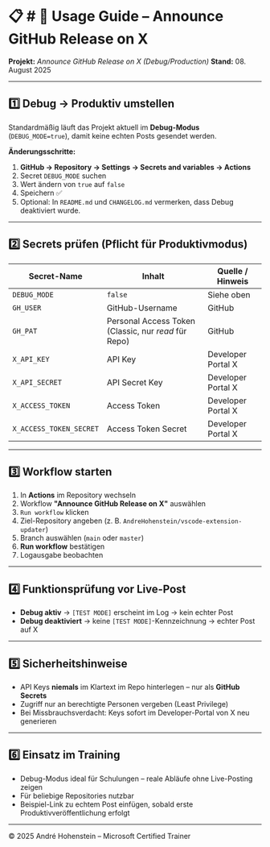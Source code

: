 
# 📋 # 🚀 Usage Guide – Announce GitHub Release on X

**Projekt:** *Announce GitHub Release on X (Debug/Production)*
**Stand:** 08. August 2025

---

## 1️⃣ Debug → Produktiv umstellen

Standardmäßig läuft das Projekt aktuell im **Debug-Modus** (`DEBUG_MODE=true`), damit keine echten Posts gesendet werden.

**Änderungsschritte:**

1. **GitHub → Repository → Settings → Secrets and variables → Actions**
2. Secret `DEBUG_MODE` suchen
3. Wert ändern von `true` auf `false`
4. Speichern ✅
5. Optional: In `README.md` und `CHANGELOG.md` vermerken, dass Debug deaktiviert wurde.

---

## 2️⃣ Secrets prüfen (Pflicht für Produktivmodus)

| Secret-Name             | Inhalt                                               | Quelle / Hinweis   |
| ----------------------- | ---------------------------------------------------- | ------------------ |
| `DEBUG_MODE`            | `false`                                              | Siehe oben         |
| `GH_USER`               | GitHub-Username                                      | GitHub             |
| `GH_PAT`                | Personal Access Token (Classic, nur *read* für Repo) | GitHub             |
| `X_API_KEY`             | API Key                                              | Developer Portal X |
| `X_API_SECRET`          | API Secret Key                                       | Developer Portal X |
| `X_ACCESS_TOKEN`        | Access Token                                         | Developer Portal X |
| `X_ACCESS_TOKEN_SECRET` | Access Token Secret                                  | Developer Portal X |

---

## 3️⃣ Workflow starten

1. In **Actions** im Repository wechseln
2. Workflow **"Announce GitHub Release on X"** auswählen
3. `Run workflow` klicken
4. Ziel-Repository angeben (z. B. `AndreHohenstein/vscode-extension-updater`)
5. Branch auswählen (`main` oder `master`)
6. **Run workflow** bestätigen
7. Logausgabe beobachten

---

## 4️⃣ Funktionsprüfung vor Live-Post

* **Debug aktiv** → `[TEST MODE]` erscheint im Log → kein echter Post
* **Debug deaktiviert** → keine `[TEST MODE]`-Kennzeichnung → echter Post auf X

---

## 5️⃣ Sicherheitshinweise

* API Keys **niemals** im Klartext im Repo hinterlegen – nur als **GitHub Secrets**
* Zugriff nur an berechtigte Personen vergeben (Least Privilege)
* Bei Missbrauchsverdacht: Keys sofort im Developer-Portal von X neu generieren

---

## 6️⃣ Einsatz im Training

* Debug-Modus ideal für Schulungen – reale Abläufe ohne Live-Posting zeigen
* Für beliebige Repositories nutzbar
* Beispiel-Link zu echtem Post einfügen, sobald erste Produktivveröffentlichung erfolgt

---
© 2025 André Hohenstein – Microsoft Certified Trainer